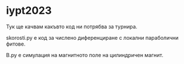 # iypt2023

Тук ще качвам какъвто код ни потрябва за турнира.

skorosti.py е код за числено диференциране с локални параболични фитове.

B.py е симулация на магнитното поле на цилиндричен магнит.
